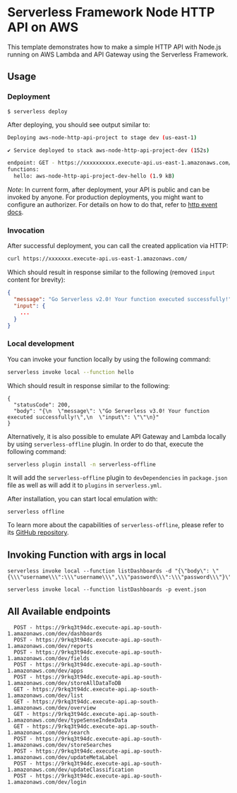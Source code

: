 # Serverless Framework Node HTTP API on AWS

This template demonstrates how to make a simple HTTP API with Node.js running on AWS Lambda and API Gateway using the Serverless Framework.

## Usage

### Deployment

```
$ serverless deploy
```

After deploying, you should see output similar to:

```bash
Deploying aws-node-http-api-project to stage dev (us-east-1)

✔ Service deployed to stack aws-node-http-api-project-dev (152s)

endpoint: GET - https://xxxxxxxxxx.execute-api.us-east-1.amazonaws.com/
functions:
  hello: aws-node-http-api-project-dev-hello (1.9 kB)
```

_Note_: In current form, after deployment, your API is public and can be invoked by anyone. For production deployments, you might want to configure an authorizer. For details on how to do that, refer to [http event docs](https://www.serverless.com/framework/docs/providers/aws/events/apigateway/).

### Invocation

After successful deployment, you can call the created application via HTTP:

```bash
curl https://xxxxxxx.execute-api.us-east-1.amazonaws.com/
```

Which should result in response similar to the following (removed `input` content for brevity):

```json
{
  "message": "Go Serverless v2.0! Your function executed successfully!",
  "input": {
    ...
  }
}
```

### Local development

You can invoke your function locally by using the following command:

```bash
serverless invoke local --function hello
```

Which should result in response similar to the following:

```
{
  "statusCode": 200,
  "body": "{\n  \"message\": \"Go Serverless v3.0! Your function executed successfully!\",\n  \"input\": \"\"\n}"
}
```

Alternatively, it is also possible to emulate API Gateway and Lambda locally by using `serverless-offline` plugin. In order to do that, execute the following command:

```bash
serverless plugin install -n serverless-offline
```

It will add the `serverless-offline` plugin to `devDependencies` in `package.json` file as well as will add it to `plugins` in `serverless.yml`.

After installation, you can start local emulation with:

```
serverless offline
```

To learn more about the capabilities of `serverless-offline`, please refer to its [GitHub repository](https://github.com/dherault/serverless-offline).

## Invoking Function with args in local

```
serverless invoke local --function listDashboards -d "{\"body\": \"{\\\"username\\\":\\\"username\\\",\\\"password\\\":\\\"password\\\"}\"}"

serverless invoke local --function listDashboards -p event.json
```

## All Available endpoints

```
  POST - https://9rkq3t94dc.execute-api.ap-south-1.amazonaws.com/dev/dashboards
  POST - https://9rkq3t94dc.execute-api.ap-south-1.amazonaws.com/dev/reports
  POST - https://9rkq3t94dc.execute-api.ap-south-1.amazonaws.com/dev/fields
  POST - https://9rkq3t94dc.execute-api.ap-south-1.amazonaws.com/dev/apps
  POST - https://9rkq3t94dc.execute-api.ap-south-1.amazonaws.com/dev/storeAllDataToDB
  GET - https://9rkq3t94dc.execute-api.ap-south-1.amazonaws.com/dev/list
  GET - https://9rkq3t94dc.execute-api.ap-south-1.amazonaws.com/dev/overview
  GET - https://9rkq3t94dc.execute-api.ap-south-1.amazonaws.com/dev/typeSenseIndexData
  GET - https://9rkq3t94dc.execute-api.ap-south-1.amazonaws.com/dev/search
  POST - https://9rkq3t94dc.execute-api.ap-south-1.amazonaws.com/dev/storeSearches
  POST - https://9rkq3t94dc.execute-api.ap-south-1.amazonaws.com/dev/updateMetaLabel
  POST - https://9rkq3t94dc.execute-api.ap-south-1.amazonaws.com/dev/updateClassification
  POST - https://9rkq3t94dc.execute-api.ap-south-1.amazonaws.com/dev/login

```
